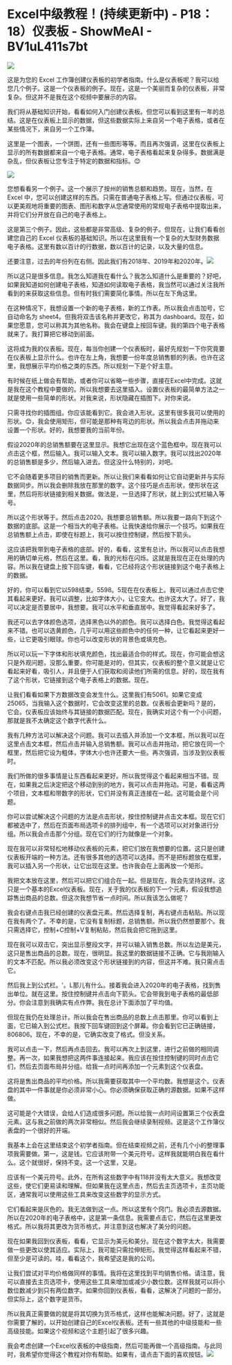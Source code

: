 # Excel中级教程！(持续更新中) - P18：18）仪表板 - ShowMeAI - BV1uL411s7bt

![](img/249c0853eea85c571e91a4bb46f7eea8_0.png)

这是为您的 Excel 工作簿创建仪表板的初学者指南。什么是仪表板呢？我可以给您几个例子。这是一个仪表板的例子。现在，这是一个美丽而复杂的仪表板，非常复杂。但这并不是我在这个视频中要展示的内容。

我们将从基础知识开始，看看如何入门创建仪表板。但您可以看到这里有一年的总结。这是在仪表板上显示的数据，但这些数据实际上来自另一个电子表格，或者在某些情况下，来自另一个工作簿。

这里是一个图表，一个饼图，还有一些图形等等。而且再次强调，这里在仪表板上显示的所有数据都来自一个电子表格。通常，电子表格看起来复杂得多。数据满是杂乱，但仪表板让您专注于特定的数据和指标。😊

![](img/249c0853eea85c571e91a4bb46f7eea8_2.png)

您想看看另一个例子。这一个展示了按州的销售总额和趋势。现在，当然，在 Excel 中，您可以创建这样的东西。只需在普通电子表格上写。但通过仪表板，可以更美观地将重要的图表、图形和数字从您通常使用的常规电子表格中提取出来，并将它们分开放在自己的电子表格上。

这是第三个例子。因此，这些都是非常高级、复杂的例子。但现在，让我们看看创建您自己的 Excel 仪表板的基础知识。所以在这里我有一个复杂的大型财务数据电子表格。这里有数以百计的行数据，数以百计的记录，以及大量的信息。

还要注意，过去的年份列在右侧。因此我们有2018年、2019年和2020年。![](img/249c0853eea85c571e91a4bb46f7eea8_4.png)

所以这只是很多信息。我怎么知道我在看什么？我怎么知道什么是重要的？好吧，如果我知道如何创建电子表格，知道如何读取电子表格，我当然可以通过关注我所看到的来获取这些信息。但有时我们需要简化事情。所以在左下角这里。

在这种情况下，我想设置一个新的电子表格，新的工作表。所以我会点击加号，它自动命名为 sheet4。但我将双击该名称并更改它，称其为 dashboard。现在，如果您愿意，您可以称其为其他名称。我会在键盘上按回车键。我的第四个电子表格就来了。我打算把它移动到前面。

这将成为我的仪表板。现在，每当你创建一个仪表板时，最好先规划一下你究竟要在仪表板上显示什么。也许在左上角，我想要一份年度总销售额的列表。也许在这里，我想展示平均价格之类的东西。所以规划一下是个好主意。

有时候在纸上做会有帮助，或者你可以省略一些步骤，直接在Excel中完成。这就是我在这个教程中要做的。所以我想要去这里插入。设置仪表板的最简单方法之一就是使用一些简单的形状。对我来说，形状隐藏在插图下。对你来说。

只需寻找你的插图组。你应该能看到它。我会进入形状。这里有很多我可以使用的形状。😊，我会使用矩形，但可能是那种有弯边的形状。所以我会点击并拖动来设置一个形状。好的，我想要我的当前年份。

假设2020年的总销售额要在这里显示。我想它出现在这个蓝色框中。现在我可以点击这个框，然后输入。我可以输入文本。我可以输入数字。我可以找出2020年的总销售额是多少，然后输入进去。但这没什么特别的，对吧。

它不会随着更多项目的销售而更新。所以让我们来看看如何让它自动更新并与实际数据同步。所以我会删除我放在那里的数字。这个技巧是点击形状，使形状在这里，然后将形状链接到相关数据。做法是，一旦选择了形状，就上到公式栏输入等号。

所以这个形状等于。然后点击2020。我想要总销售额。所以我要一路向下到这个数据的底部。这是一个相当大的电子表格。让我快速给你展示一个技巧。如果我在总销售额上点击，即使在标题上，我可以按住控制键，然后按下箭头。

这应该把我带到电子表格的底部。好的，看看，这里有总计。所以我可以点击我想用的确切单元格，然后在这里。看，我的光标在闪烁。这就是我现在正在处理的内容。所以我在键盘上按下回车键，看看，它已经将这个形状链接到这个电子表格上的数据。

好的，你可以看到它以598结束。5598。5现在在仪表板上。我可以通过点击它使其看起来更好。我可以调整，比如字体大小，让它变大。也许这太大了。好了，我可以决定是否要居中，我想要。我可以水平和垂直居中。我觉得看起来好多了。

我还可以去字体颜色选项，选择黑色以外的颜色。我可以选择白色。我觉得这看起来不错。也可以选黄颜色，几乎可以用这些颜色中的任何一种，让它看起来更好一些，让它更吸引眼球。你也可以改变形状的背景色或填充色。

所以可以玩一下字体和形状填充颜色，找出最适合你的样式。现在，你可能会想这只是外观问题，没那么重要。你可能是对的，但其实，仪表板的整个意义就是让它看起来好看，吸引人，并且便于人们获取和阅读他们所需的信息。好的，现在我有了这个形状，它链接到这个电子表格上的数据。现在。

让我们看看如果下方数据改变会发生什么。这里我们有5061。如果它变成25065，当我输入这个数据时，它会改变这里的总数。仪表板会更新吗？是的，它会。仪表板应该始终与其链接的数据匹配。现在，我确实对这个有一个小问题，那就是我不太确定这个数字代表什么。

我有几种方法可以解决这个问题。我可以去插入并添加一个文本框，所以我可以在这里点击文本框，然后点击并输入总销售额。我可以点击并拖动，把它放在同一个框里，然后把它设为粗体，字体大小也许还要大一些。再次强调，当涉及到仪表板时。

我们所做的很多事情是让东西看起来更好。所以我觉得这个看起来相当不错。现在，如果我之后决定把这个移动到别的地方，我可以点击并拖动。可是，看看这两个项目，文本框和带数字的形状，它们并没有真正连接在一起。这可能会是个问题。

你可以尝试解决这个问题的方法是点击形状，按住控制键并点击文本框。现在它们都被选中了，然后在页面布局选项卡的排列组中，有一个选项可以对对象进行分组。所以我会点击那个分组。现在它们的行为就像是一个对象。

现在我可以非常轻松地移动仪表板的元素，把它们放在我想要的位置。这只是创建仪表板开端的一种方法。还有很多其他的选项可以选择。而不是把标题放在框里，我可以插入另一个形状，让它出现在这里。也许我会在上面再放一个矩形。

我把文本放在这里，然后可以把它们组合在一起。但是现在，我会先坚持这样。这只是一个基本的Excel仪表板。现在，关于我的仪表板的下一个元素，假设我想追踪售出商品的总数。但这次我想节省一点时间。所以我该怎么做呢？

我会右键点击我已经创建的仪表盘元素。然后选择复制，再右键点击粘贴。所以现在我有两个了。不幸的是，它没有复制标题，总销售额。所以我仍然想要那个。我只需选择它，控制+C控制+V复制粘贴，然后我会把它拖到这里。

现在我可以双击它，突出显示整段文字，并可以输入销售总数。所以左边是美元，这只是售出商品的总数。现在，很明显。我这里的数据链接不正确。它与我刚输入的文本不匹配。所以我必须改变这个形状链接到的内容，但这并不难。我只需点击它。

然后我上到公式栏。'。L那儿有什么。接着我会进入2020年的电子表格，找到售出单位。就在这里。按住控制键并点击向下箭头。它会带我到电子表格的最低部分。你会注意到我确实有点作弊。我在总计下面添加了平均值。

但现在我仍在处理总计。所以我会在售出商品的总数上点击那里。你可以看到上面，它已输入到公式栏。我按下回车键回到这个屏幕。你会看到它已正确链接，806806。现在，不幸的是，它确实改变了格式。但没关系。

我可以点击一下，然后再点击回去。我可以再次上到这里，进行之前做的相同调整。再一次，如果我想把这两件事连接起来。我应该在按住控制键的同时点击它们，然后去页面布局并分组。给我一点时间再添加一个元素到这个仪表盘。

这将是售出商品的平均价格。所以我需要获取其中一个平均数。我想是这个。仪表盘的其中一件事就是你必须非常小心。你必须确保获取正确的源数据。如果不这样做。

这可能是个大错误，会给人们造成很多问题。所以给我一点时间设置第三个仪表盘元素。这与我之前做的两次非常相似。然后我会继续录制视频。这是这个工作簿仪表盘的一个很好的开端。

我基本上会在这里结束这个初学者指南。但在结束视频之前，还有几个小的整理事项我需要做。第一，这是钱。它应该附带一个美元符号。这样我就能明白我在看什么。这个就很好，保持不变。这一个这里，又是。

应该有一个美元符号。此外，在所有这些数字中有118并没有太大意义。我想改变这些，使它们更易读和理解。但如果我在这里点击，然后去主页选项卡，主页功能区，通常我可以使用这些工具来改变这些数字的显示方式。

它们看起来是灰色的。我无法做到这一点。所以这里有个窍门。我必须去源数据。所以在2020年的电子表格中，这是第一条信息。我需要点击它，然后在这里更改格式。所以我将其更改为货币格式，并注意到这也解决了美分的问题。

现在如果我回到仪表板，看看，它显示为美元和美分。现在这个数字太大，我需要做一些更改以使其适应。实际上，我可能只需拉伸矩形。我觉得这样看起来不错，但至少是可读的。哇，看看这个，我希望这是我的公司。

让我们尝试对平均价格做同样的事情。我将在这里找到平均销售价格。请注意，我可以直接去主页选项卡，使用这些工具来增加或减少小数位数。这样我就可以将小数位数减少到只有两位数字。如果你回到仪表板，看看，这解决了问题的一部分。但实际上，这个数字是货币。

所以我真正需要做的就是将其切换为货币格式，这样也能解决问题。好了，这就是你需要了解的，以开始创建自己的Excel仪表板。还有一些其他的中级技能和一些高级技能。如果这个视频和这个主题引起了很多兴趣。

我会考虑创建一个Excel仪表板的中级指南，然后可能再做一个高级指南。与此同时，我希望你觉得这个教程对你有帮助。如果有，请点击下面的喜欢按钮。![](img/249c0853eea85c571e91a4bb46f7eea8_6.png)
